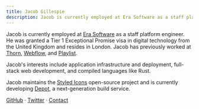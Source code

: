 ```yaml
---
title: Jacob Gillespie
description: Jacob is currently employed at Era Software as a staff platform engineer. He was granted a Tier 1 Exceptional Promise visa in digital technology from the United Kingdom and resides in London. Jacob has previously worked at Thorn, Webflow, and Playlist.
---
```


Jacob is currently employed at [Era Software](http://era.co) as a staff platform engineer. He was granted a Tier 1 Exceptional Promise visa in digital technology from the United Kingdom and resides in London. Jacob has previously worked at [Thorn](https://thorn.org), [Webflow](https://webflow.com), and [Playlist](https://www.playlist.com).

Jacob's interests include application infrastructure and deployment, full-stack web development, and compiled languages like Rust.

Jacob maintains the [Styled Icons](https://github.com/styled-icons/styled-icons) open-source project and is currently developing [Depot](https://depot.dev), a next-generation build service.

[GitHub](https://github.com/jacobwgillespie) · [Twitter](https://twitter.com/jacobwgillespie) · [Contact](mailto:jacobwgillespie@gmail.com)
